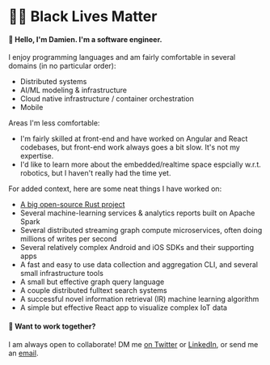 # ✊🏾 Black Lives Matter

#### 👋 Hello, I'm Damien. I'm a software engineer.

I enjoy programming languages and am fairly comfortable in several domains (in no particular order):
- Distributed systems
- AI/ML modeling & infrastructure
- Cloud native infrastructure / container orchestration
- Mobile

Areas I'm less comfortable:
- I'm fairly skilled at front-end and have worked on Angular and React codebases, but front-end work always goes a bit slow. It's not my expertise.
- I'd like to learn more about the embedded/realtime space espcially w.r.t. robotics, but I haven't really had the time yet.

For added context, here are some neat things I have worked on:
- [A big open-source Rust project][5]
- Several machine-learning services & analytics reports built on Apache Spark
- Several distributed streaming graph compute microservices, often doing millions of writes per second
- Several relatively complex Android and iOS SDKs and their supporting apps
- A fast and easy to use data collection and aggregation CLI, and several small infrastructure tools
- A small but effective graph query language
- A couple distributed fulltext search systems
- A successful novel information retrieval (IR) machine learning algorithm
- A simple but effective React app to visualize complex IoT data


#### 🤝 Want to work together?

I am always open to collaborate! DM me [on Twitter][2] or [LinkedIn][1], or send me an [email][3].

[1]: https://linkedin.com/in/damienstanton
[2]: https://twitter.com/damienstanton
[3]: mailto:damien@damienstanton.com
[4]: https://github.com/damienstanton?tab=repositories&q=&type=public&language=
[5]: https://firecracker-microvm.github.io/
